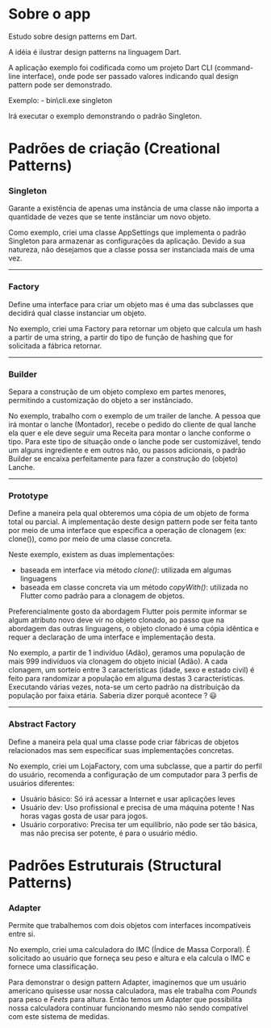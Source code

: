 Sobre o app
====================

Estudo sobre design patterns em Dart.

A idéia é ilustrar design patterns na linguagem Dart.

A aplicação exemplo foi codificada como um projeto Dart CLI (command-line interface), onde
pode ser passado valores indicando qual design pattern pode ser demonstrado.

Exemplo:
    - bin\cli.exe singleton

Irá executar o exemplo demonstrando o padrão Singleton.


Padrões de criação (Creational Patterns)
========================================
### **Singleton**
Garante a existência de apenas uma instância de uma classe não importa a quantidade de vezes que se tente instânciar um novo objeto.

Como exemplo, criei uma classe AppSettings que implementa o padrão Singleton para armazenar as configurações da aplicação. Devido a sua natureza, não desejamos que a classe possa ser instanciada mais de uma vez.

---
### **Factory**

Define uma interface para criar um objeto mas é uma das subclasses que decidirá qual classe instanciar um objeto.

No exemplo, criei uma Factory para retornar um objeto que calcula um hash a partir de uma string, a partir do tipo de função de hashing que for solicitada a fábrica retornar.

---
### **Builder**

Separa a construção de um objeto complexo em partes menores, permitindo a customização do objeto a ser instânciado.

No exemplo, trabalho com o exemplo de um trailer de lanche.
A pessoa que irá montar o lanche (Montador), recebe o pedido do cliente de qual lanche ela quer e ele deve seguir uma Receita para montar o lanche conforme o tipo.
Para este tipo de situação onde o lanche pode ser customizável, tendo um alguns ingrediente e em outros não, ou passos adicionais, o padrão Builder se encaixa perfeitamente para fazer a construção do (objeto) Lanche.

---

### **Prototype**

Define a maneira pela qual obteremos uma cópia de um objeto de forma total ou parcial.
A implementação deste design pattern pode ser feita tanto por meio de uma interface que especifica a operação de clonagem (ex: clone()), como por meio de uma classe concreta.

Neste exemplo, existem as duas implementações:
- baseada em interface via método *clone()*: utilizada em algumas linguagens
- baseada em classe concreta via um método *copyWith()*: utilizada no Flutter como padrão para a clonagem de objetos.

Preferencialmente gosto da abordagem Flutter pois permite informar se algum atributo novo deve vir no objeto clonado, ao passo que na abordagem das outras linguagens, o objeto clonado é uma cópia idêntica e requer a declaração de uma interface e implementação desta.

No exemplo, a partir de 1 indivíduo (Adão), geramos uma população de mais 999 indivíduos via clonagem do objeto inicial (Adão).
A cada clonagem, um sorteio entre 3 características (idade, sexo e estado civil) é feito para randomizar a população em alguma destas 3 características.
Executando várias vezes, nota-se um certo padrão na distribuição da população por faixa etária. Saberia dizer porquê acontece ? :smiley:

---

### **Abstract Factory**

Define a maneira pela qual uma classe pode criar fábricas de objetos relacionados mas sem especificar suas implementações concretas.

No exemplo, criei um LojaFactory, com uma subclasse, que a partir do perfil do usuário, recomenda a configuração de um computador para 3 perfis de usuários diferentes:

- Usuário básico: Só irá acessar a Internet e usar aplicações leves
- Usuário dev: Uso profissional e precisa de uma máquina potente ! Nas horas vagas gosta de usar para jogos.
- Usuário corporativo: Precisa ter um equilíbrio, não pode ser tão básica, mas não precisa ser potente, é para o usuário médio.

Padrões Estruturais (Structural Patterns)
========================================

### **Adapter**

Permite que trabalhemos com dois objetos com interfaces incompatíveis entre si.

No exemplo, criei uma calculadora do IMC (Índice de Massa Corporal).
É solicitado ao usuário que forneça seu peso e altura e ela calcula o IMC e fornece uma classificação.

Para demonstrar o design pattern Adapter, imaginemos que um usuário americano
quisesse usar nossa calculadora, mas ele trabalha com *Pounds* para peso e
*Feets* para altura. Então temos um Adapter que possibilita nossa calculadora
continuar funcionando mesmo não sendo compatível com este sistema de medidas.